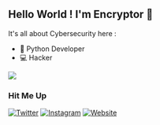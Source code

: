 ## Hello World ! I'm Encryptor 👋
It's all about Cybersecurity here :
-  :snake: Python Developer
- :computer: Hacker

![](https://github-readme-stats.vercel.app/api?username=Encryptor-Sec&&show_icons=true&title_color=00C851&icon_color=aa66cc&text_color=FFA900&bg_color=000112)

### Hit Me Up
[![Twitter ](https://img.shields.io/badge/twitter-%231DA1F2.svg?&style=for-the-badge&logo=twitter&logoColor=white)](https://twitter.com/_encryptor_)
[![Instagram](https://img.shields.io/badge/instagram-%23E4405F.svg?&style=for-the-badge&logo=instagram&logoColor=white)](https://www.instagram.com/xhackerboyy)
[![Website](https://img.shields.io/badge/Website-FF5722?style=for-the-badge&logo=blogger&logoColor=white)](https://www.cyberbuddy.co.in)
